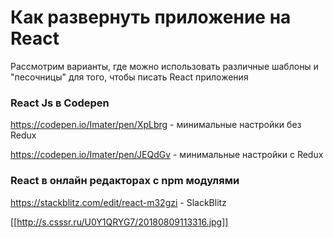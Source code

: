 # Как развернуть приложение на React

Рассмотрим варианты, где можно использовать различные шаблоны и "песочницы" для того, чтобы писать React приложения

### React Js в Codepen

https://codepen.io/Imater/pen/XpLbrg - минимальные настройки без Redux

https://codepen.io/Imater/pen/JEQdGv - минимальные настройки с Redux

### React в онлайн редакторах с npm модулями

https://stackblitz.com/edit/react-m32gzi - SlackBlitz

[[http://s.csssr.ru/U0Y1QRYG7/20180809113316.jpg]]
